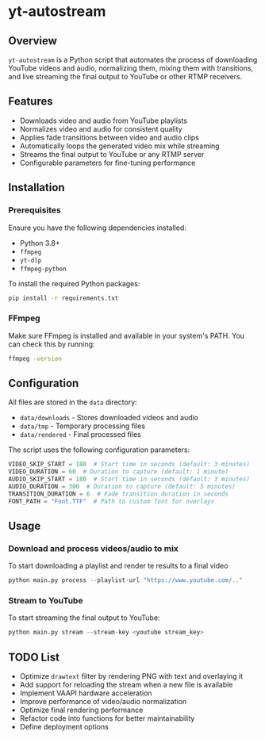 # yt-autostream

## Overview
`yt-autostream` is a Python script that automates the process of downloading YouTube videos and audio, normalizing them, mixing them with transitions, and live streaming the final output to YouTube or other RTMP receivers.

## Features
- Downloads video and audio from YouTube playlists
- Normalizes video and audio for consistent quality
- Applies fade transitions between video and audio clips
- Automatically loops the generated video mix while streaming
- Streams the final output to YouTube or any RTMP server
- Configurable parameters for fine-tuning performance

## Installation
### Prerequisites
Ensure you have the following dependencies installed:
- Python 3.8+
- `ffmpeg`
- `yt-dlp`
- `ffmpeg-python`

To install the required Python packages:
```bash
pip install -r requirements.txt
```

### FFmpeg
Make sure FFmpeg is installed and available in your system's PATH. You can check this by running:
```bash
ffmpeg -version
```

## Configuration
All files are stored in the `data` directory:
- `data/downloads` - Stores downloaded videos and audio
- `data/tmp` - Temporary processing files
- `data/rendered` - Final processed files

The script uses the following configuration parameters:
```python
VIDEO_SKIP_START = 180  # Start time in seconds (default: 3 minutes)
VIDEO_DURATION = 60  # Duration to capture (default: 1 minute)
AUDIO_SKIP_START = 180  # Start time in seconds (default: 3 minutes)
AUDIO_DURATION = 300  # Duration to capture (default: 5 minutes)
TRANSITION_DURATION = 6  # Fade transition duration in seconds
FONT_PATH = "Font.TTF"  # Path to custom font for overlays
```

## Usage
### Download and process videos/audio to mix
To start downloading a playlist and render te results to a final video
```python
python main.py process --playlist-url "https://www.youtube.com/.."
```

### Stream to YouTube
To start streaming the final output to YouTube:
```python
python main.py stream --stream-key <youtube stream_key>
```

## TODO List
- Optimize `drawtext` filter by rendering PNG with text and overlaying it
- Add support for reloading the stream when a new file is available
- Implement VAAPI hardware acceleration
- Improve performance of video/audio normalization
- Optimize final rendering performance
- Refactor code into functions for better maintainability
- Define deployment options

